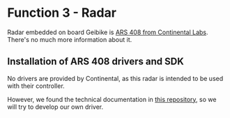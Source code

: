 # Function 3 - Radar

Radar embedded on board Geibike is [ARS 408 from Continental Labs](https://conti-engineering.com/components/ars-408/). There's no
much more information about it.

## Installation of ARS 408 drivers and SDK

No drivers are provided by Continental, as this radar is intended to be used with their controller.

However, we found the technical documentation in [this repository](https://github.com/lf2653/myrepository), so we will try to
develop our own driver.

